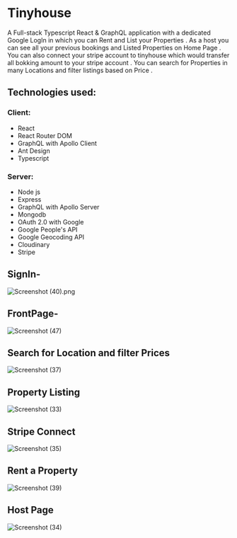 # Tinyhouse
A Full-stack Typescript React & GraphQL application with a dedicated Google LogIn in which you can Rent and List your Properties . As a  host you can see all your previous bookings and Listed Properties on Home Page . You can also connect your stripe account to tinyhouse which would transfer all bokking amount to your stripe account . You can search for Properties in many Locations and filter listings based on Price . 

## Technologies used:

### Client:
- React
- React Router DOM
- GraphQL with Apollo Client
- Ant Design
- Typescript

### Server:
- Node js
- Express
- GraphQL with Apollo Server
- Mongodb
- OAuth 2.0 with Google
- Google People's API
- Google Geocoding API
- Cloudinary
- Stripe

## SignIn-
![Screenshot (40).png](https://user-images.githubusercontent.com/55942948/154850008-5f3c1ac9-56ab-413b-915a-41b19e372464.png)


## FrontPage-
 ![Screenshot (47)](https://user-images.githubusercontent.com/55942948/154850087-cf8ec39b-5081-4da4-a3f3-765ef996d357.png)



## Search for Location and filter Prices
![Screenshot (37)](https://user-images.githubusercontent.com/55942948/154850145-befac056-abb4-4440-a260-ebf5641adf6a.png)


## Property Listing
![Screenshot (33)](https://user-images.githubusercontent.com/55942948/154851404-0d54437c-9213-401c-b223-86d918149773.png)


## Stripe Connect
![Screenshot (35)](https://user-images.githubusercontent.com/55942948/154850552-64b13a3f-6fed-4e43-9de4-6eaf45ada230.png)



## Rent a Property 
![Screenshot (39)](https://user-images.githubusercontent.com/55942948/154850863-bcf26fde-9525-4e29-ac0e-6108d72f3c95.png)




## Host Page
![Screenshot (34)](https://user-images.githubusercontent.com/55942948/154850806-06994997-6ac4-4541-bea1-f3194e3ae724.png)



